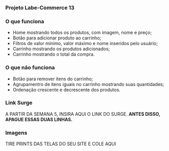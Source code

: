 ### Projeto Labe-Commerce 13

### O que funciona
- Home mostrando todos os produtos, com imagem, nome e preço;
- Botão para adicionar produto ao carrinho;
- Filtros de valor mínimo, valor máximo e nome inseridos pelo usuário;
- Carrinho mostrando os produtos adicionados;
- Carrinho mostrando o total da compra.

### O que não funciona
- Botão para remover itens do carrinho;
- Agrupamentro de itens iguais no carrinho mostrando suas quantidades;
- Ordenação crescente e decrescente dos produtos.

### Link Surge 
A PARTIR DA SEMANA 5, INSIRA AQUI O LINK DO SURGE. **ANTES DISSO, APAGUE ESSAS DUAS LINHAS.**

### Imagens
TIRE PRINTS DAS TELAS DO SEU SITE E COLE AQUI
